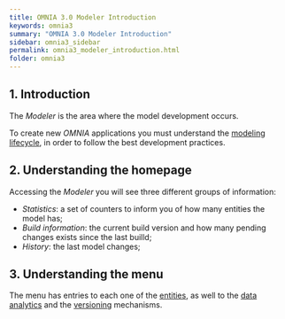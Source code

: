 ```yaml
---
title: OMNIA 3.0 Modeler Introduction
keywords: omnia3
summary: "OMNIA 3.0 Modeler Introduction"
sidebar: omnia3_sidebar
permalink: omnia3_modeler_introduction.html
folder: omnia3
---
```



## 1. Introduction

The _Modeler_ is the area where the model development occurs.

To create new _OMNIA_ applications you must understand the [modeling lifecycle](omnia3_modeler_lifecycle.html), in order to follow the best development practices.

## 2. Understanding the homepage
Accessing the _Modeler_ you will see three different groups of information:
* _Statistics_: a set of counters to inform you of how many entities the model has;
* _Build information_: the current build version and how many pending changes exists since the last builld;
* _History_: the last model changes;

## 3. Understanding the menu
The menu has entries to each one of the [entities](omnia3_modeler_entities.html), as well to the [data analytics](omnia3_modeler_datavisualization.html) and the [versioning](omnia3_modeler_lifecycle.html) mechanisms.